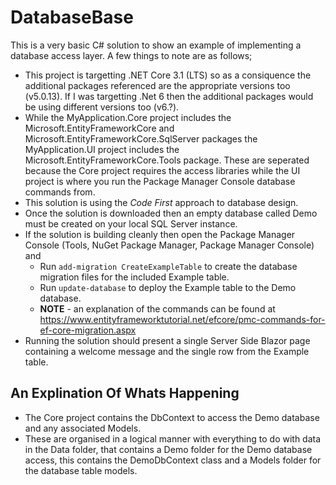 # DatabaseBase

This is a very basic C# solution to show an example of implementing a database access layer. A few things to note are as follows;
- This project is targetting .NET Core 3.1 (LTS) so as a consiquence the additional packages referenced are the appropriate versions too (v5.0.13). If I was targetting .Net 6 then the additional packages would be using different versions too (v6.?).
- While the MyApplication.Core project includes the Microsoft.EntityFrameworkCore and Microsoft.EntityFrameworkCore.SqlServer packages the MyApplication.UI project includes the Microsoft.EntityFrameworkCore.Tools package. These are seperated because the Core project requires the access libraries while the UI project is where you run the Package Manager Console database commands from.
- This solution is using the *Code First* approach to database design.
- Once the solution is downloaded then an empty database called Demo must be created on your local SQL Server instance.
- If the solution is building cleanly then open the Package Manager Console (Tools, NuGet Package Manager, Package Manager Console) and
  - Run `add-migration CreateExampleTable` to create the database migration files for the included Example table.
  - Run `update-database` to deploy the Example table to the Demo database.
  - **NOTE** - an explanation of the commands can be found at https://www.entityframeworktutorial.net/efcore/pmc-commands-for-ef-core-migration.aspx
- Running the solution should present a single Server Side Blazor page containing a welcome message and the single row from the Example table.

## An Explination Of Whats Happening

- The Core project contains the DbContext to access the Demo database and any associated Models.
- These are organised in a logical manner with everything to do with data in the Data folder, that contains a Demo folder for the Demo database access, this contains the DemoDbContext class and a Models folder for the database table models.
